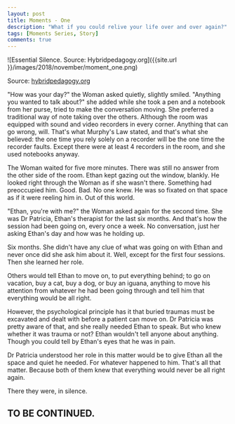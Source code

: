 ```yaml
---
layout: post
title: Moments - One
description: "What if you could relive your life over and over again?"
tags: [Moments Series, Story]
comments: true
---
```


![Essential Silence. Source: Hybridpedagogy.org]({{site.url }}/images/2018/november/moment_one.png)

Source: [hybridpedagogy.org](http://hybridpedagogy.org/essential-silence/)

"How was your day?" the Woman asked quietly, slightly smiled. "Anything you wanted to talk about?" she added while she took a pen and a notebook from her purse, tried to make the conversation moving. She preferred a traditional way of note taking over the others. Although the room was equipped with sound and video recorders in every corner. Anything that can go wrong, will. That's what Murphy's Law stated, and that's what she believed: the one time you rely solely on a recorder will be the one time the recorder faults. Except there were at least 4 recorders in the room, and she used notebooks anyway.

The Woman waited for five more minutes. There was still no answer from the other side of the room. Ethan kept gazing out the window, blankly. He looked right through the Woman as if she wasn't there. Something had preoccupied him. Good. Bad. No one knew. He was so fixated on that space as if it were reeling him in. Out of this world. 

"Ethan, you're with me?" the Woman asked again for the second time. She was Dr Patricia, Ethan's therapist for the last six months. And that's how the session had been going on, every once a week. No conversation, just her asking Ethan's day and how was he holding up. 

Six months. She didn't have any clue of what was going on with Ethan and never once did she ask him about it. Well, except for the first four sessions. Then she learned her role.

Others would tell Ethan to move on, to put everything behind; to go on vacation, buy a cat, buy a dog, or buy an iguana, anything to move his attention from whatever he had been going through and tell him that everything would be all right. 

However, the psychological principle has it that buried traumas must be excavated and dealt with before a patient can move on. Dr Patricia was pretty aware of that, and she really needed Ethan to speak. But who knew whether it was trauma or not? Ethan wouldn't tell anyone about anything. Though you could tell by Ethan's eyes that he was in pain. 

Dr Patricia understood her role in this matter would be to give Ethan all the space and quiet he needed. For whatever happened to him. That's all that matter. Because both of them knew that everything would never be all right again. 

There they were, in silence.

## TO BE CONTINUED.
